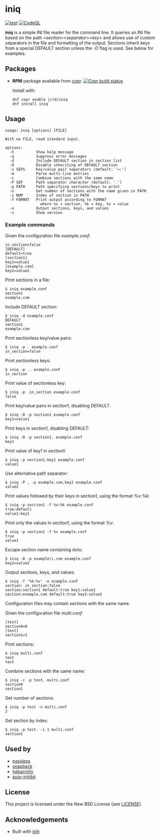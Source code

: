 # iniq

[![test][test-badge]][test]
[![CodeQL][codeql-badge]][codeql]

[test-badge]: https://github.com/jcrd/iniq/actions/workflows/test.yml/badge.svg
[test]: https://github.com/jcrd/iniq/actions/workflows/test.yml
[codeql-badge]: https://github.com/jcrd/iniq/actions/workflows/codeql-analysis.yml/badge.svg
[codeql]: https://github.com/jcrd/iniq/actions/workflows/codeql-analysis.yml

**iniq** is a simple INI file reader for the command line.
It queries an INI file based on the path <_section_><_separator_><_key_> and
allows use of custom separators in the file and formatting of the output.
Sections inherit keys from a special DEFAULT section unless the _-D_ flag is
used.
See below for examples.

## Packages

* **RPM** package available from [copr][1]. [![Copr build status](https://copr.fedorainfracloud.org/coprs/jcrd/iniq/package/iniq/status_image/last_build.png)](https://copr.fedorainfracloud.org/coprs/jcrd/iniq/package/iniq/)

  Install with:
  ```
  dnf copr enable jcrd/iniq
  dnf install iniq
  ```

## Usage

```
usage: iniq [options] [FILE]

With no FILE, read standard input.

options:
  -h          Show help message
  -q          Suppress error messages
  -d          Include DEFAULT section in section list
  -D          Disable inheriting of DEFAULT section
  -s SEPS     Key/value pair separators (default: '=:')
  -m          Parse multi-line entries
  -c          Combine sections with the same name
  -P SEP      Path separator character (default: '.')
  -p PATH     Path specifying sections/keys to print
  -n          Get number of sections with the name given in PATH
  -i NUM      Index of section in PATH
  -f FORMAT   Print output according to FORMAT
                where %s = section, %k = key, %v = value
  -o          Output sections, keys, and values
  -v          Show version
```

### Example commands

Given the configuration file _example.conf_:
```
in_section=false
[DEFAULT]
default=true
[section1]
key1=value1
[example.com]
key2=value2
```

Print sections in a file:
```
$ iniq example.conf
section1
example.com
```

Include DEFAULT section:
```
$ iniq -d example.conf
DEFAULT
section1
example.com
```

Print sectionless key/value pairs:
```
$ iniq -p . example.conf
in_section=false
```

Print sectionless keys:
```
$ iniq -p .. example.conf
in_section
```

Print value of sectionless key:
```
$ iniq -p .in_section example.conf
false
```

Print key/value pairs in section1, disabling DEFAULT:
```
$ iniq -D -p section1 example.conf
key1=value1
```

Print keys in section1, disabling DEFAULT:
```
$ iniq -D -p section1. example.conf
key1
```

Print value of key1 in section1:
```
$ iniq -p section1.key1 example.conf
value1
```

Use alternative path separator:
```
$ iniq -P , -p example.com,key2 example.conf
value2
```

Print values followed by their keys in section1, using the format _%v:%k_:
```
$ iniq -p section1 -f %v:%k example.conf
true:default
value1:key1
```

Print only the values in section1, using the format _%v_:
```
$ iniq -p section1 -f %v example.conf
true
value1
```

Escape section name containing dots:
```
$ iniq -D -p example\\.com example.conf
key2=value2
```

Output sections, keys, and values:
```
$ iniq -f '%k:%v' -o example.conf
section: in_section:false
section:section1 default:true key1:value1
section:example.com default:true key2:value2
```

Configuration files may contain sections with the same name.

Given the configuration file _multi.conf_:
```
[test]
section0=0
[test]
section1=1
```

Print sections:
```
$ iniq multi.conf
test
test
```

Combine sections with the same name:
```
$ iniq -c -p test. multi.conf
section0
section1
```

Get number of sections:
```
$ iniq -p test -n multi.conf
2
```

Get section by index:
```
$ iniq -p test. -i 1 multi.conf
section1
```

## Used by

* [passless](https://github.com/jcrd/passless)
* [snapback](https://github.com/jcrd/snapback)
* [hdparmify](https://github.com/jcrd/hdparmify)
* [auto-inhibit](https://github.com/jcrd/auto-inhibit)

## License

This project is licensed under the New BSD License (see [LICENSE](LICENSE)).

## Acknowledgements

* Built with [inih](https://github.com/benhoyt/inih)

[1]: https://copr.fedorainfracloud.org/coprs/jcrd/iniq/
